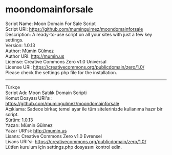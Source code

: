 # moondomainforsale  
Script Name: Moon Domain For Sale Script  
Script URI: https://github.com/mumingulmez/moondomainforsale  
Description: A ready-to-use script on all your sites with just a few key settings.  
Version: 1.0.13  
Author: Mümin Gülmez  
Author URI: http://mumin.us  
License: Creative Commons Zero v1.0 Universal  
License URI: https://creativecommons.org/publicdomain/zero/1.0/  
Please check the settings.php file for the installation.  
  
---  
Türkçe  
Script Adı: Moon Satılık Domain Scripti  
Komut Dosyası URI'sı: https://github.com/mumingulmez/moondomainforsale  
Açıklama: Sadece birkaç temel ayar ile tüm sitelerinizde kullanıma hazır bir script.  
Sürüm: 1.0.13  
Yazarı: Mümin Gülmez  
Yazar URI'si: http://mumin.us  
Lisans: Creative Commons Zero v1.0 Evrensel  
Lisans URI'si: https://creativecommons.org/publicdomain/zero/1.0/  
Lütfen kurulum için settings.php dosyasını kontrol edin.  
